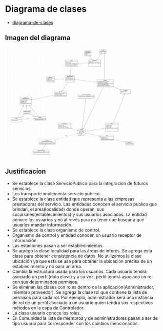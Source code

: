 # Diagrama de clases 

* [diagrama-de-clases](./DiagramaDeClasesEntrega2.mdj)

## Imagen del diagrama 

![imagen-diagrama](./DiagramaDeClasesEntrega2.png)



## Justificacíon

* Se establece la clase ServicioPublico para la integracion de futuros servicios.
* Los transporte implementa servicio publico.
* Se establece la clase entidad que representa a las empresas prestadoras del servicio. Las entidades conocen el servicio publico que brindan, el area(localidad) donde operan, sus sucursales(establecimientos) y sus usuarios asociados. La entidad conoce los usuarios y no al revés para no tener que buscar a qué usuarios mandar información.
* Se establece la clase organismo de control.
* Organismo de control y entidad conocen un usuario receptor de informacion.
* Las estaciones pasan a ser establecimientos.
* Se agregó la clase localidad para las áreas de interés. Se agrega esta clase para obtener consistencia de datos. No utilizamos la clase ubicación ya que esta se usa para obtener la ubicación precisa de un establecimiento y no para un área.
* Cambia la estructura usada para los usuarios. Cada usuario tendrá asociado un perfil(data class) y a su vez, perfil tendrá asociado un rol con sus determinados permisos. 
* Se eliminan las clases con roles dentro de la aplicación(Administrador, miembro proveedor). Se agrega la clase rol que contiene la lista de permisos para cada rol. Por ejemplo, administrador será una instancia de rol de un perfil asociado a un usuario quien tendrá sus respectivos métodos en la capa de Controlador.
* La clase usuario conoce los roles.
* En Comunidad la lista de miembros y de administradores pasan a ser de tipo usuario para corresponder con los cambios mencionados.


